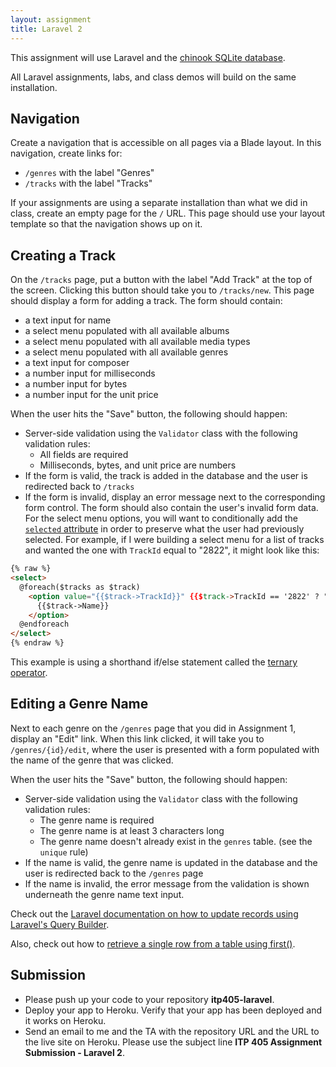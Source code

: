 ```yaml
---
layout: assignment
title: Laravel 2
---
```


This assignment will use Laravel and the [chinook SQLite database](http://www.sqlitetutorial.net/sqlite-sample-database/).

All Laravel assignments, labs, and class demos will build on the same installation.

## Navigation

Create a navigation that is accessible on all pages via a Blade layout. In this navigation, create links for:

* `/genres` with the label "Genres"
* `/tracks` with the label "Tracks"

If your assignments are using a separate installation than what we did in class, create an empty page for the `/` URL. This page should use your layout template so that the navigation shows up on it.

## Creating a Track

On the `/tracks` page, put a button with the label "Add Track" at the top of the screen. Clicking this button should take you to `/tracks/new`. This page should display a form for adding a track. The form should contain:

* a text input for name
* a select menu populated with all available albums
* a select menu populated with all available media types
* a select menu populated with all available genres
* a text input for composer
* a number input for milliseconds
* a number input for bytes
* a number input for the unit price

When the user hits the "Save" button, the following should happen:

* Server-side validation using the `Validator` class with the following validation rules:
  * All fields are required
  * Milliseconds, bytes, and unit price are numbers
* If the form is valid, the track is added in the database and the user is redirected back to `/tracks`
* If the form is invalid, display an error message next to the corresponding form control. The form should also contain the user's invalid form data. For the select menu options, you will want to conditionally add the [`selected` attribute](https://www.w3schools.com/tags/tag_option.asp) in order to preserve what the user had previously selected. For example, if I were building a select menu for a list of tracks and wanted the one with `TrackId` equal to "2822", it might look like this:

```html
{% raw %}
<select>
  @foreach($tracks as $track)
    <option value="{{$track->TrackId}}" {{$track->TrackId == '2822' ? "selected" : ""}}>
      {{$track->Name}}
    </option>
  @endforeach
</select>
{% endraw %}
```

This example is using a shorthand if/else statement called the [ternary operator](http://php.net/manual/en/language.operators.comparison.php#language.operators.comparison.ternary).

## Editing a Genre Name

Next to each genre on the `/genres` page that you did in Assignment 1, display an "Edit" link. When this link clicked, it will take you to `/genres/{id}/edit`, where the user is presented with a form populated with the name of the genre that was clicked.

When the user hits the "Save" button, the following should happen:

* Server-side validation using the `Validator` class with the following validation rules:
  * The genre name is required
  * The genre name is at least 3 characters long
  * The genre name doesn't already exist in the `genres` table. (see the `unique` rule)
* If the name is valid, the genre name is updated in the database and the user is redirected back to the `/genres` page
* If the name is invalid, the error message from the validation is shown underneath the genre name text input.

Check out the [Laravel documentation on how to update records using Laravel's Query Builder](https://laravel.com/docs/5.7/queries#updates).

Also, check out how to [retrieve a single row from a table using first()](https://laravel.com/docs/5.7/queries#retrieving-results).

## Submission

* Please push up your code to your repository __itp405-laravel__.
* Deploy your app to Heroku. Verify that your app has been deployed and it works on Heroku.
* Send an email to me and the TA with the repository URL and the URL to the live site on Heroku. Please use the subject line __ITP 405 Assignment Submission - Laravel 2__.
